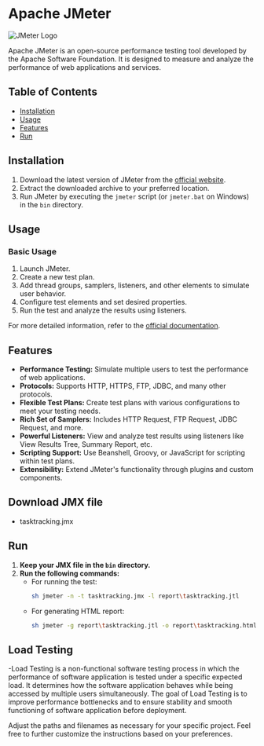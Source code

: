 # Apache JMeter

![JMeter Logo](https://jmeter.apache.org/images/jmeter.png)

Apache JMeter is an open-source performance testing tool developed by the Apache Software Foundation. It is designed to measure and analyze the performance of web applications and services.

## Table of Contents
- [Installation](#installation)
- [Usage](#usage)
- [Features](#features)
- [Run](#run)

## Installation

1. Download the latest version of JMeter from the [official website](https://jmeter.apache.org/download_jmeter.cgi).
2. Extract the downloaded archive to your preferred location.
3. Run JMeter by executing the `jmeter` script (or `jmeter.bat` on Windows) in the `bin` directory.

## Usage

### Basic Usage

1. Launch JMeter.
2. Create a new test plan.
3. Add thread groups, samplers, listeners, and other elements to simulate user behavior.
4. Configure test elements and set desired properties.
5. Run the test and analyze the results using listeners.

For more detailed information, refer to the [official documentation](https://jmeter.apache.org/usermanual/).

## Features

- **Performance Testing:** Simulate multiple users to test the performance of web applications.
- **Protocols:** Supports HTTP, HTTPS, FTP, JDBC, and many other protocols.
- **Flexible Test Plans:** Create test plans with various configurations to meet your testing needs.
- **Rich Set of Samplers:** Includes HTTP Request, FTP Request, JDBC Request, and more.
- **Powerful Listeners:** View and analyze test results using listeners like View Results Tree, Summary Report, etc.
- **Scripting Support:** Use Beanshell, Groovy, or JavaScript for scripting within test plans.
- **Extensibility:** Extend JMeter's functionality through plugins and custom components.

## Download JMX file
 - tasktracking.jmx

## Run

1. **Keep your JMX file in the `bin` directory.**
2. **Run the following commands:**
    - For running the test:
        ```bash
        sh jmeter -n -t tasktracking.jmx -l report\tasktracking.jtl
        ```
    - For generating HTML report:
        ```bash
        sh jmeter -g report\tasktracking.jtl -o report\tasktracking.html
        ```

## Load Testing
-Load Testing is a non-functional software testing process in which the performance of software application is tested under a specific expected load. It determines how the software application behaves while being accessed by multiple users simultaneously. The goal of Load Testing is to improve performance bottlenecks and to ensure stability and smooth functioning of software application before deployment.


Adjust the paths and filenames as necessary for your specific project. Feel free to further customize the instructions based on your preferences.
